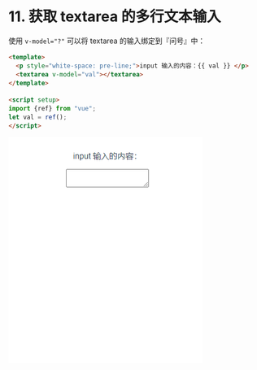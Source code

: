 # 11. 获取 textarea 的多行文本输入

使用 `v-model="?"` 可以将 textarea 的输入绑定到『问号』中：

```html
<template>
  <p style="white-space: pre-line;">input 输入的内容：{{ val }} </p>
  <textarea v-model="val"></textarea>
</template>

<script setup>
import {ref} from "vue";
let val = ref();
</script>
```

![图 0](../images/378d1594facb65988ac6999898775720f0562435e04badd25d16681056f805ed.gif)  
